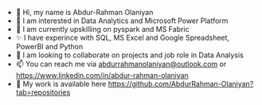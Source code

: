 - 👋 Hi, my name is Abdur-Rahman Olaniyan
- 👀 I am interested in Data Analytics and Microsoft Power Platform
- 🌱 I am currently upskilling on pyspark and MS Fabric
- ✨ I have experince with SQL, MS Excel and Google Spreadsheet, PowerBI and Python
- 💞️ I am looking to collaborate on projects and job role in Data Analysis
- 📫 You can reach me via abdurrahmanolaniyan@outlook.com or https://www.linkedin.com/in/abdur-rahman-olaniyan
- 💼 My work is available here https://github.com/AbdurRahman-Olaniyan?tab=repositories

<!---
ryDataNaut/ryDataNaut is a ✨ special ✨ repository because its `README.md` (this file) appears on your GitHub profile.
You can click the Preview link to take a look at your changes.
--->
